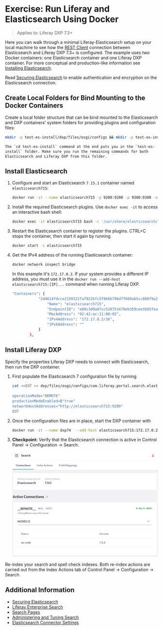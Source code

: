 # Exercise: Run Liferay and Elasticsearch Using Docker

> Applies to: Liferay DXP 7.3+

Here you can walk through a minimal Liferay-Elasticsearch setup on your local machine to see how the [REST Client](https://www.elastic.co/guide/en/elasticsearch/client/java-rest/7.x/java-rest-high.html) connection between Elasticsearch and Liferay DXP 7.3+ is configured. The example uses two Docker containers: one Elasticsearch container and one Liferay DXP container. For more conceptual and production-like information see [Installing Elasticsearch](./getting-started-with-elasticsearch.md).

Read [Securing Elasticsearch](./securing-elasticsearch.md) to enable authentication and encryption on the Elasticsearch connection.

## Create Local Folders for Bind Mounting to the Docker Containers

Create a local folder structure that can be bind mounted to the Elasticsearch and DXP containers' system folders for providing plugins and configuration files:

```bash
mkdir -p test-es-install/dxp/files/osgi/configs && mkdir -p test-es-install/elasticsearch && cd test-es-install
```

```{tip}
The `cd test-es-install` command at the end puts you in the `test-es-install` folder. Make sure you run the remaining commands for both Elasticsearch and Liferay DXP from this folder.
```
## Install Elasticsearch

1. Configure and start an Elasticsearch `7.15.1` container named `elasticsearch715`:

   ```bash
   docker run -it --name elasticsearch715 -p 9200:9200 -p 9300:9300 -e "discovery.type=single-node" -e "node.name=es-node1" -v $(pwd)/elasticsearch:/usr/share/elasticsearch/data docker.elastic.co/elasticsearch/elasticsearch:7.15.1
   ```

1. Install the required Elasticsearch plugins. Use `docker exec -it` to access an interactive bash shell:

   ```bash
   docker exec -it elasticsearch715 bash -c '/usr/share/elasticsearch/bin/elasticsearch-plugin install analysis-icu && /usr/share/elasticsearch/bin/elasticsearch-plugin install analysis-kuromoji && /usr/share/elasticsearch/bin/elasticsearch-plugin install analysis-smartcn && /usr/share/elasticsearch/bin/elasticsearch-plugin install analysis-stempel'
   ```

1. Restart the Elasticsearch container to register the plugins. CTRL+C stops the container, then start it again by running 

   ```bash
   docker start -i elasticsearch715
   ```

1. Get the IPv4 address of the running Elasticsearch container:

   ```bash
   docker network inspect bridge
   ```

   In this example it's `172.17.0.2`. If your system provides a different IP address, you must use it in the `docker run --add-host elasticsearch715:[IP]...` command when running Liferay DXP.

   ```bash
   "Containers": {
               "2d4614fdcce2159322fa7922bfc5f866b79bd7f609a65cc888f9a260f80731f4": {
                   "Name": "elasticsearch715",
                   "EndpointID": "e89c3d0a87cc528753470eb359cee3b85fea9f9a5df3b249d54d203741a650a8",
                   "MacAddress": "02:42:ac:11:00:02",
                   "IPv4Address": "172.17.0.2/16",
                   "IPv6Address": ""
               }
           },
   ```

## Install Liferay DXP

Specify the properties Liferay DXP needs to connect with Elasticsearch, then run the DXP container.

1. First populate the Elasticsearch 7 configuration file by running

   ```bash
   cat <<EOT >> dxp/files/osgi/configs/com.liferay.portal.search.elasticsearch7.configuration.ElasticsearchConfiguration.config
   
   operationMode="REMOTE"
   productionModeEnabled=B"true"
   networkHostAddresses="http://elasticsearch715:9200"
   EOT
   ```

1. Once the configuration files are in place, start the DXP container with 

   ```bash
   docker run -it --name dxp74  --add-host elasticsearch715:172.17.0.2 -p 8080:8080 -v $(pwd)/dxp:/mnt/liferay [$LIFERAY_LEARN_PORTAL_DOCKER_IMAGE$]
   ```

1. **Checkpoint:** Verify that the Elasticsearch connection is active in Control Panel &rarr; Configuration &rarr; Search.

   ![An active connection is displayed in the Search administrative panel.](./exercise-run-liferay-and-elasticsearch-using-docker/images/01.png)

Re-index your search and spell check indexes. Both re-index actions are carried out from the Index Actions tab of Control Panel &rarr; Configuration &rarr; Search.

## Additional Information

* [Securing Elasticsearch](./securing-elasticsearch.md)
* [Liferay Enterprise Search](../../liferay-enterprise-search.md)
* [Search Pages](../../search-pages-and-widgets/working-with-search-pages/search-pages.md)
* [Administering and Tuning Search](../../search-administration-and-tuning.md)
* [Elasticsearch Connector Settings](./elasticsearch-connector-configuration-reference.md)
